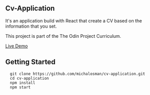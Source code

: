 ## Cv-Application

It's an application build with React that create a CV based on the information that you set.<br />

This project is part of the The Odin Project Curriculum.<br />

[Live Demo](https://gabriellima77.github.io/cv-project/)

## Getting Started

```
  git clone https://github.com/michalosman/cv-application.git
  cd cv-application
  npm install
  npm start
```
